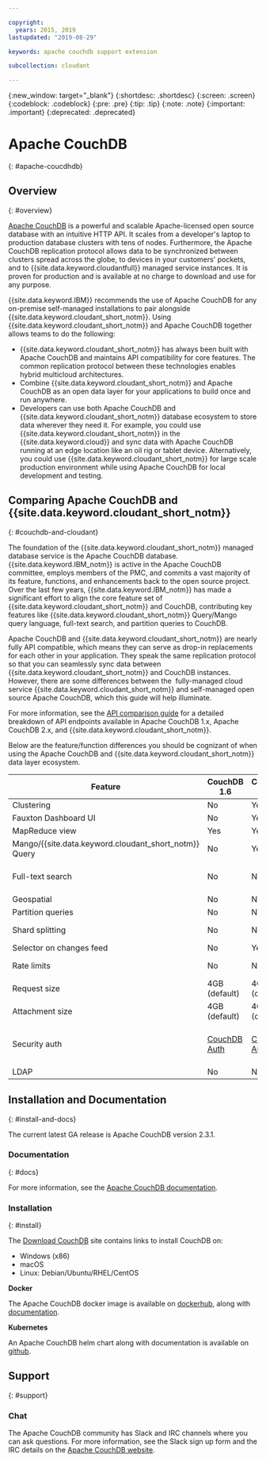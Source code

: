 ```yaml
---

copyright:
  years: 2015, 2019
lastupdated: "2019-08-29"

keywords: apache couchdb support extension

subcollection: cloudant

---
```


{:new_window: target="_blank"}
{:shortdesc: .shortdesc}
{:screen: .screen}
{:codeblock: .codeblock}
{:pre: .pre}
{:tip: .tip}
{:note: .note}
{:important: .important}
{:deprecated: .deprecated}

<!-- Acrolinx: 2017-05-10 -->

# Apache CouchDB
{: #apache-coucdhdb}

## Overview
{: #overview}

[Apache CouchDB](http://couchdb.apache.org/) is a powerful and scalable Apache-licensed open source database with an intuitive HTTP API. It scales from a developer's laptop to production database clusters with tens of nodes. Furthermore, the Apache CouchDB replication protocol allows data to be synchronized between clusters spread across the globe, to devices in your customers' pockets, and to {{site.data.keyword.cloudantfull}} managed service instances. It is proven for production and is available at no charge to download and use for any purpose.

{{site.data.keyword.IBM}} recommends the use of Apache CouchDB for any on-premise self-managed installations to pair alongside {{site.data.keyword.cloudant_short_notm}}. Using {{site.data.keyword.cloudant_short_notm}} and Apache CouchDB together allows teams to do the following:
- {{site.data.keyword.cloudant_short_notm}} has always been built with Apache CouchDB and maintains API compatibility for core features. The common replication protocol between these technologies enables hybrid multicloud architectures.
- Combine {{site.data.keyword.cloudant_short_notm}} and Apache CouchDB as an open data layer for your applications to build once and run anywhere. 
- Developers can use both Apache CouchDB and {{site.data.keyword.cloudant_short_notm}} database ecosystem to store data wherever they need it. For example, you could use {{site.data.keyword.cloudant_short_notm}} in the {{site.data.keyword.cloud}} and sync data with Apache CouchDB running at an edge location like an oil rig or tablet device. Alternatively, you could use {{site.data.keyword.cloudant_short_notm}} for large scale production environment while using Apache CouchDB for local development and testing. 

## Comparing Apache CouchDB and {{site.data.keyword.cloudant_short_notm}}
{: #couchdb-and-cloudant}

The foundation of the {{site.data.keyword.cloudant_short_notm}} managed database service is the Apache CouchDB database. {{site.data.keyword.IBM_notm}} is active in the Apache CouchDB committee, employs members of the PMC, and commits a vast majority of its feature, functions, and enhancements back to the open source project.  Over the last few years, {{site.data.keyword.IBM_notm}} has made a significant effort to align the core feature set of {{site.data.keyword.cloudant_short_notm}} and CouchDB, contributing key features like {{site.data.keyword.cloudant_short_notm}} Query/Mango query language, full-text search, and partition queries to CouchDB. 

Apache CouchDB and {{site.data.keyword.cloudant_short_notm}} are nearly fully API compatible, which means they can serve as drop-in replacements for each other in your application. They speak the same replication protocol so that you can seamlessly sync data between {{site.data.keyword.cloudant_short_notm}} and CouchDB instances. However, there are some differences between the  fully-managed cloud service {{site.data.keyword.cloudant_short_notm}} and self-managed open source Apache CouchDB, which this guide will help illuminate. 

For more information, see the [API comparison guide](https://cloud.ibm.com/docs/services/Cloudant?topic=cloudant-comparison-of-ibm-cloudant-and-couchdb-api-endpoints)  for a detailed breakdown of API endpoints available in Apache CouchDB 1.x, Apache CouchDB 2.x, and {{site.data.keyword.cloudant_short_notm}}.   

Below are the feature/function differences you should be cognizant of when using the Apache CouchDB and {{site.data.keyword.cloudant_short_notm}} data layer ecosystem. 

| Feature | CouchDB 1.6 | CouchDB 2.3.1 | CouchDB 3.0 | {{site.data.keyword.cloudant_short_notm}} on {{site.data.keyword.cloud_notm}} |
|--------------|----------------|-------------|---------------------| --- |
| Clustering    | No     | Yes | Yes | Yes |
| Fauxton Dashboard UI    | No     | Yes | Yes | Yes |
| MapReduce view    | Yes     | Yes | Yes | Yes |
| Mango/{{site.data.keyword.cloudant_short_notm}} Query    | No     | Yes | Yes | Yes |
| Full-text search    | No     | No | Yes, requires separate installer/container | Yes |
| Geospatial    | No     | No | No | Yes |
| Partition queries    | No     | No | Yes | Yes |
| Shard splitting    | No     | No | Yes | Available as tool for {{site.data.keyword.IBM_notm}} Ops |
| Selector on changes feed    | No     | Yes | Yes | Yes |
| Rate limits    | No    | No | No | User-defined [provisioned throughput capacity](https://cloud.ibm.com/docs/services/Cloudant?topic=cloudant-ibm-cloud-public#provisioned-throughput-capacity) settings |
| Request size    | 4GB (default)     | 4GB (default) | 4GB (default) | 11MB |
| Attachment size    | 4GB (default)     | 4GB (default) | 4GB (default) | 10MB |
| Security auth    | [CouchDB Auth](https://docs.couchdb.org/en/stable/intro/security.html#)     | [CouchDB Auth](https://docs.couchdb.org/en/stable/intro/security.html#) | [CouchDB Auth](https://docs.couchdb.org/en/stable/intro/security.html#) | [{{site.data.keyword.cloudant_short_notm}} legacy auth with API Keys](https://cloud.ibm.com/docs/services/Cloudant?topic=cloudant-authorization), [{{site.data.keyword.cloud_notm}} IAM](https://cloud.ibm.com/docs/services/Cloudant?topic=cloudant-ibm-cloud-identity-and-access-management-iam-), or [CouchDB Auth](https://docs.couchdb.org/en/stable/intro/security.html#) |
| LDAP    | No     | No | No | No |

## Installation and Documentation
{: #install-and-docs}

The current latest GA release is Apache CouchDB version 2.3.1. 

### Documentation
{: #docs}

For more information, see the [Apache CouchDB documentation](http://docs.couchdb.org/en/stable/).  

### Installation
{: #install}

The [Download CouchDB](http://couchdb.apache.org/#download) site contains links to install CouchDB on:
- Windows (x86)
- macOS
- Linux: Debian/Ubuntu/RHEL/CentOS

**Docker**

The Apache CouchDB docker image is available on [dockerhub](https://hub.docker.com/_/couchdb), along with [documentation](https://docs.couchdb.org/en/stable/install/docker.html). 

**Kubernetes**

An Apache CouchDB helm chart along with documentation is available on [github](https://github.com/helm/charts/tree/master/stable/couchdb). 

## Support
{: #support}

### Chat
The Apache CouchDB community has Slack and IRC channels where you can ask questions. For more information, see the Slack sign up form and the IRC details on the [Apache CouchDB website](http://couchdb.apache.org/).
